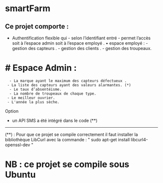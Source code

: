# smartFarm


 ## Ce projet comporte :
* 	Authentification flexible qui -  selon l’identifiant entré -   permet l’accès soit à l’espace admin soit à l’espace employé .
•  espace employé : 
        - gestion des capteurs . 
        - gestion des clients .
        - gestion des troupeaux.


 # # Espace Admin  :
 	  - La marque ayant le maximum des capteurs défectueux .
  	 - La liste des capteurs ayant des valeurs alarmantes. (*) 
 	  - Le taux d’absentéisme.
 	  - La nombre de troupeaux de chaque type.
  	 - Le meilleur ouvrier.
  	 - L'année la plus sèche.

   Option
   - un API SMS a été intégré dans le code (**)
-----------------------------------------------------------------------------------------------------------

(**) : Pour que ce projet se compile correctement il faut installer la bibliothèque LibCurl avec la commande : 
      " sudo apt-get install libcurl4-openssl-dev " 



# NB : ce projet se compile sous Ubuntu 

